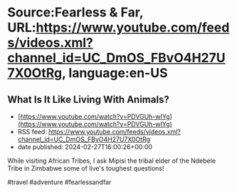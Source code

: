 # Source:Fearless & Far, URL:https://www.youtube.com/feeds/videos.xml?channel_id=UC_DmOS_FBvO4H27U7X0OtRg, language:en-US

## What Is It Like Living With Animals?
 - [https://www.youtube.com/watch?v=PDVGUh-wIYg](https://www.youtube.com/watch?v=PDVGUh-wIYg)
 - RSS feed: https://www.youtube.com/feeds/videos.xml?channel_id=UC_DmOS_FBvO4H27U7X0OtRg
 - date published: 2024-02-27T16:00:26+00:00

While visiting African Tribes, I ask Mipisi the tribal elder of the Ndebele Tribe in Zimbabwe some of live's toughest questions!

#travel #adventure #fearlessandfar

